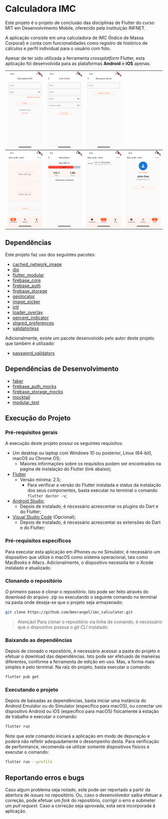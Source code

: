# Calculadora IMC

Este projeto é o projeto de conclusão das disciplinas de Flutter do curso MIT em Desenvolvimento Mobile, oferecido pela instituição INFNET.

A aplicação consiste em uma calculadora de IMC (Índice de Massa Corporal) e conta com funcionalidades como registro de histórico de cálculos e perfil individual para o usuário com foto.

Apesar de ter sido utilizada a ferramenta _crossplatform_ Flutter, esta aplicação foi desenvolvida para as plataformas **Android** e **iOS** apenas.

| <img src=".github/login_page.png" width="200" />      | <img src=".github/sign_up_page.png" width="200" /> | <img src=".github/reset_password_page.png" width="200" /> |                                                    |
| ----------------------------------------------------- | -------------------------------------------------- | --------------------------------------------------------- | -------------------------------------------------- |
| <img src=".github/calculator_page.png" width="200" /> | <img src=".github/results_page.png" width="200" /> | <img src=".github/history_page.png" width="200" />        | <img src=".github/profile_page.png" width="200" /> |

## Dependências

Este projeto faz uso dos seguintes pacotes:

- [cached_network_image](https://pub.dev/packages/cached_network_image)
- [dio](https://pub.dev/packages/dio)
- [flutter_modular](https://pub.dev/packages/flutter_modular)
- [firebase_core](https://pub.dev/packages/firebase_core)
- [firebase_auth](https://pub.dev/packages/firebase_auth)
- [firebase_storage](https://pub.dev/packages/firebase_storage)
- [geolocator](https://pub.dev/packages/geolocator)
- [image_picker](https://pub.dev/packages/image_picker)
- [intl](https://pub.dev/packages/intl)
- [loader_overlay](https://pub.dev/packages/loader_overlay)
- [percent_indicator](https://pub.dev/packages/percent_indicator)
- [shared_preferences](https://pub.dev/packages/shared_preferences)
- [validatorless](https://pub.dev/packages/validatorless)

Adicionalmente, existe um pacote desenvolvido pelo autor deste projeto que também é utilizado:

- [password_validators](https://github.com/bmsrangel/flutter_password_validators)

## Dependências de Desenvolvimento

- [faker](https://pub.dev/packages/faker)
- [firebase_auth_mocks](https://pub.dev/packages/firebase_auth_mocks)
- [firebase_storage_mocks](https://pub.dev/packages/firebase_storage_mocks)
- [mocktail](https://pub.dev/packages/mocktail)
- [modular_test](https://pub.dev/packages/modular_test)

## Execução do Projeto

### Pré-requisitos gerais

A execução deste projeto possui os seguintes requisitos:

- Um desktop ou laptop com Windows 10 ou posterior, Linux (64-bit), macOS ou Chrome OS;
  - Maiores informações sobre os requisitos podem ser encontrados na página de instalação do Flutter (link abaixo);
- [Flutter](https://docs.flutter.dev/get-started/install)
  - Versão mínima: 2.5;
    - Para verificar a versão do Flutter instalada e status da instalação dos seus componentes, basta executar no terminal o comando `flutter doctor -v`;
- [Android Studio](https://developer.android.com/studio);
  - Depois de instalado, é necessário acrescentar os plugins do Dart e do Flutter;
- [Visual Studio Code](https://code.visualstudio.com) (Opcional);
  - Depois de instalado, é necessário acrescentar as extensões do Dart e do Flutter;

### Pré-requisitos específicos

Para executar esta aplicação em iPhones ou no Simulator, é necessário um dispositivo que utilize o macOS como sistema operacional, tais como MacBooks e iMacs. Adicionalmente, o dispositivo necessita ter o Xcode instalado e atualizado.

### Clonando o repositório

O primeiro passo é clonar o repositório. Isto pode ser feito através do download do arquivo .zip ou executando o seguinte comando no terminal na pasta onde deseja-se que o projeto seja armazenado:

```bash
git clone https://github.com/bmsrangel/imc_calculator.git
```

> Atenção! Para clonar o repositório via linha de comando, é necessário que o dispositivo possua o _git CLI_ instalado.

### Baixando as dependências

Depois de clonado o repositório, é necessário acessar a pasta do projeto e efetuar o download das dependências. Isto pode ser efetuado de maneiras diferentes, conforme a ferramenta de edição em uso. Mas, a forma mais simples é pelo terminal.
Na raíz do projeto, basta executar o comando:

```bash
flutter pub get
```

### Executando o projeto

Depois de baixadas as dependências, basta iniciar uma instância do Android Emulator ou do Simulator (específico para macOS), ou conectar um dispositivo Android ou iOS (específico para macOS) fisicamente à estação de trabalho e executar o comando:

```bash
flutter run
```

Note que este comando iniciará a aplicação em modo de depuração e poderá não refletir adequadamente o desempenho desta.
Para verificação de performance, recomenda-se utilizar somente dispositivos físicos e executar o comando:

```bash
flutter run --profile
```

## Reportando erros e bugs

Caso algum problema seja notado, este pode ser reportado a partir da abertura de _issues_ no repositório.
Ou, caso o desenvolvedor saiba efetuar a correção, pode efetuar um _fork_ do repositório, corrigir o erro e submeter um _pull request_. Caso a correção seja aprovada, esta será incorporada à aplicação.

